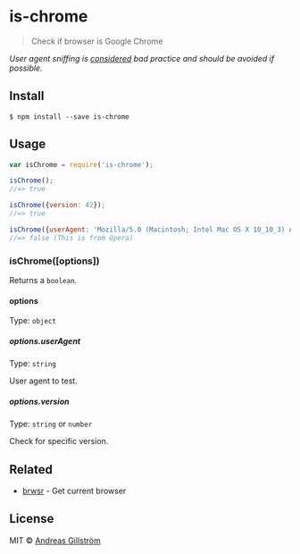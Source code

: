 # is-chrome

> Check if browser is Google Chrome

*User agent sniffing is [considered](https://developer.mozilla.org/en-US/docs/Browser_detection_using_the_user_agent) bad practice and should be avoided if possible.*


## Install

```
$ npm install --save is-chrome
```


## Usage

```js
var isChrome = require('is-chrome');

isChrome();
//=> true

isChrome({version: 42});
//=> true

isChrome({userAgent: 'Mozilla/5.0 (Macintosh; Intel Mac OS X 10_10_3) AppleWebKit/537.36 (KHTML, like Gecko) Chrome/42.0.2311.152 Safari/537.36 OPR/29.0.1795.60'});
//=> false (This is from Opera)
```


### isChrome([options])

Returns a `boolean`.

#### options

Type: `object`

##### options.userAgent

Type: `string`

User agent to test.

##### options.version

Type: `string` or `number`

Check for specific version.


## Related

* [brwsr](https://github.com/gillstrom/brwsr) - Get current browser


## License

MIT © [Andreas Gillström](http://github.com/gillstrom)
